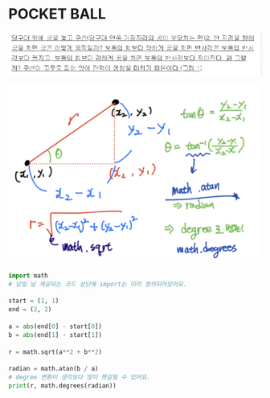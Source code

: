 # POCKET BALL



![image-20220306221425974](images\image-20220306221425974.png)

![image-20220306231201310](images\image-20220306231201310.png)



```python
import math
# 당일 날 제공되는 코드 상단에 import는 미리 정의되어있어요.

start = (1, 1)
end = (2, 2)

a = abs(end[0] - start[0])
b = abs(end[1] - start[1])

r = math.sqrt(a**2 + b**2)

radian = math.atan(b / a)
# degree 변환이 생각보다 많이 헷갈릴 수 있어요.
print(r, math.degrees(radian))
```

